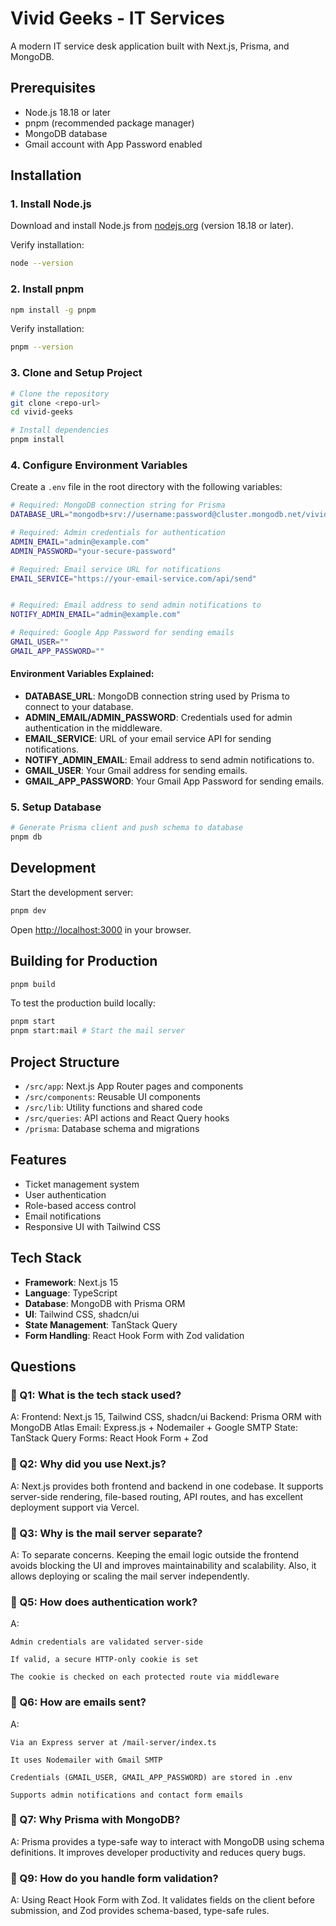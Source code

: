 # Vivid Geeks - IT Services

A modern IT service desk application built with Next.js, Prisma, and MongoDB.

## Prerequisites

- Node.js 18.18 or later
- pnpm (recommended package manager)
- MongoDB database
- Gmail account with App Password enabled

## Installation

### 1. Install Node.js

Download and install Node.js from [nodejs.org](https://nodejs.org/) (version 18.18 or later).

Verify installation:

```bash
node --version
```

### 2. Install pnpm

```bash
npm install -g pnpm
```

Verify installation:

```bash
pnpm --version
```

### 3. Clone and Setup Project

```bash
# Clone the repository
git clone <repo-url>
cd vivid-geeks

# Install dependencies
pnpm install
```

### 4. Configure Environment Variables

Create a `.env` file in the root directory with the following variables:

```bash
# Required: MongoDB connection string for Prisma
DATABASE_URL="mongodb+srv://username:password@cluster.mongodb.net/vivid-geeks?retryWrites=true&w=majority"

# Required: Admin credentials for authentication
ADMIN_EMAIL="admin@example.com"
ADMIN_PASSWORD="your-secure-password"

# Required: Email service URL for notifications
EMAIL_SERVICE="https://your-email-service.com/api/send"


# Required: Email address to send admin notifications to
NOTIFY_ADMIN_EMAIL="admin@example.com"

# Required: Google App Password for sending emails
GMAIL_USER=""
GMAIL_APP_PASSWORD=""
```

#### Environment Variables Explained:

- **DATABASE_URL**: MongoDB connection string used by Prisma to connect to your database.
- **ADMIN_EMAIL/ADMIN_PASSWORD**: Credentials used for admin authentication in the middleware.
- **EMAIL_SERVICE**: URL of your email service API for sending notifications.
- **NOTIFY_ADMIN_EMAIL**: Email address to send admin notifications to.
- **GMAIL_USER**: Your Gmail address for sending emails.
- **GMAIL_APP_PASSWORD**: Your Gmail App Password for sending emails.

### 5. Setup Database

```bash
# Generate Prisma client and push schema to database
pnpm db
```

## Development

Start the development server:

```bash
pnpm dev
```

Open [http://localhost:3000](http://localhost:3000) in your browser.

## Building for Production

```bash
pnpm build
```

To test the production build locally:

```bash
pnpm start
pnpm start:mail # Start the mail server
```

## Project Structure

- `/src/app`: Next.js App Router pages and components
- `/src/components`: Reusable UI components
- `/src/lib`: Utility functions and shared code
- `/src/queries`: API actions and React Query hooks
- `/prisma`: Database schema and migrations

## Features

- Ticket management system
- User authentication
- Role-based access control
- Email notifications
- Responsive UI with Tailwind CSS

## Tech Stack

- **Framework**: Next.js 15
- **Language**: TypeScript
- **Database**: MongoDB with Prisma ORM
- **UI**: Tailwind CSS, shadcn/ui
- **State Management**: TanStack Query
- **Form Handling**: React Hook Form with Zod validation


## Questions

### 🔹 Q1: What is the tech stack used?

A:
Frontend: Next.js 15, Tailwind CSS, shadcn/ui
Backend: Prisma ORM with MongoDB Atlas
Email: Express.js + Nodemailer + Google SMTP
State: TanStack Query
Forms: React Hook Form + Zod

### 🔹 Q2: Why did you use Next.js?

A:
Next.js provides both frontend and backend in one codebase. It supports server-side rendering, file-based routing, API routes, and has excellent deployment support via Vercel.

### 🔹 Q3: Why is the mail server separate?

A:
To separate concerns. Keeping the email logic outside the frontend avoids blocking the UI and improves maintainability and scalability. Also, it allows deploying or scaling the mail server independently.

### 🔹 Q5: How does authentication work?

A:

    Admin credentials are validated server-side

    If valid, a secure HTTP-only cookie is set

    The cookie is checked on each protected route via middleware

### 🔹 Q6: How are emails sent?

A:

    Via an Express server at /mail-server/index.ts

    It uses Nodemailer with Gmail SMTP

    Credentials (GMAIL_USER, GMAIL_APP_PASSWORD) are stored in .env

    Supports admin notifications and contact form emails

### 🔹 Q7: Why Prisma with MongoDB?

A:
Prisma provides a type-safe way to interact with MongoDB using schema definitions. It improves developer productivity and reduces query bugs.

### 🔹 Q9: How do you handle form validation?

A:
Using React Hook Form with Zod. It validates fields on the client before submission, and Zod provides schema-based, type-safe rules.
